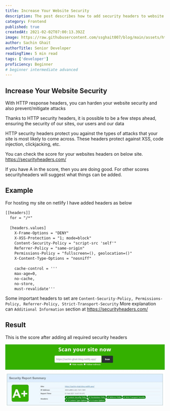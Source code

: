 ```yaml
---
title: Increase Your Website Security
description: The post describes how to add security headers to website.
category: Frontend
published: true
createdAt: 2021-02-02T07:00:13.392Z
image: https://raw.githubusercontent.com/ssghait007/blog/main/assets/http-security-headers.webp
author: Sachin Ghait
authorTitle: Senior Developer
readingTime: 5 min read
tags: ['developer']
proficiency: Beginner
# beginner intermediate advanced 
---
```


## Increase Your Website Security

With HTTP response headers, you can harden your website security and also prevent/mitigate attacks

Thanks to HTTP security headers, it is possible to be a few steps ahead, ensuring the security of our sites, our users and our data

HTTP security headers protect you against the types of attacks that your site is most likely to come across. These headers protect against XSS, code injection, clickjacking, etc.

You can check the score for your websites headers on below site. https://securityheaders.com/

If you have A in the score, then you are doing good.
For other scores securityheaders will suggest what things can be added.

## Example
For hosting my site on netlify I have added headers as below

```
[[headers]]
  for = "/*"

  [headers.values]
    X-Frame-Options = "DENY"
    X-XSS-Protection = "1; mode=block"
    Content-Security-Policy = "script-src 'self'"
    Referrer-Policy = "same-origin"
    Permissions-Policy = "fullscreen=(), geolocation=()"
    X-Content-Type-Options = "nosniff"

    cache-control = '''
    max-age=0,
    no-cache,
    no-store,
    must-revalidate'''
```

Some important headers to set are `Content-Security-Policy, Permissions-Policy, Referrer-Policy, Strict-Transport-Security`
More explanation can `Additional Information` section at https://securityheaders.com/

## Result
This is the score after adding all required security headers

![image alt text](https://raw.githubusercontent.com/ssghait007/blog/main/assets/securityHeaders.webp)
